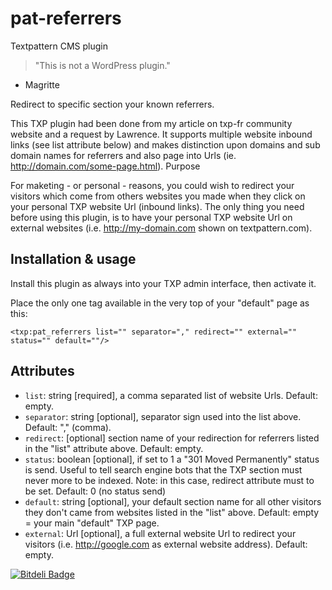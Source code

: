 # pat-referrers

Textpattern CMS plugin

> "This is not a WordPress plugin."
 - Magritte

Redirect to specific section your known referrers.

This TXP plugin had been done from my article on txp-fr community website and a request by Lawrence. It supports multiple website inbound links (see list attribute below) and makes distinction upon domains and sub domain names for referrers and also page into Urls (ie. http://domain.com/some-page.html).
Purpose

For maketing - or personal - reasons, you could wish to redirect your visitors which come from others websites you made when they click on your personal TXP website Url (inbound links). The only thing you need before using this plugin, is to have your personal TXP website Url on external websites (i.e. http://my-domain.com shown on textpattern.com).

## Installation & usage

Install this plugin as always into your TXP admin interface, then activate it.

Place the only one tag available in the very top of your "default" page as this:

    <txp:pat_referrers list="" separator="," redirect="" external="" status="" default=""/>

## Attributes

* `list`: string [required], a comma separated list of website Urls. Default: empty.
* `separator`: string [optional], separator sign used into the list above. Default: "," (comma).
* `redirect`: [optional] section name of your redirection for referrers listed in the "list" attribute above. Default: empty.
* `status`: boolean [optional], if set to 1 a "301 Moved Permanently" status is send. Useful to tell search engine bots that the TXP section must never more to be indexed. Note: in this case, redirect attribute must to be set. Default: 0 (no status send)
* `default`: string [optional], your default section name for all other visitors they don't came from websites listed in the "list" above. Default: empty = your main "default" TXP page.
* `external`: Url [optional], a full external website Url to redirect your visitors (i.e. http://google.com as external website address). Default: empty.



[![Bitdeli Badge](https://d2weczhvl823v0.cloudfront.net/cara-tm/pat-referrers/trend.png)](https://bitdeli.com/free "Bitdeli Badge")

